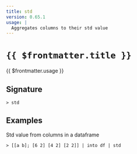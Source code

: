 ```yaml
---
title: std
version: 0.65.1
usage: |
  Aggregates columns to their std value
---
```


# <code>{{ $frontmatter.title }}</code>

<div style='white-space: pre-wrap;'>{{ $frontmatter.usage }}</div>

## Signature

```> std ```

## Examples

Std value from columns in a dataframe
```shell
> [[a b]; [6 2] [4 2] [2 2]] | into df | std
```
